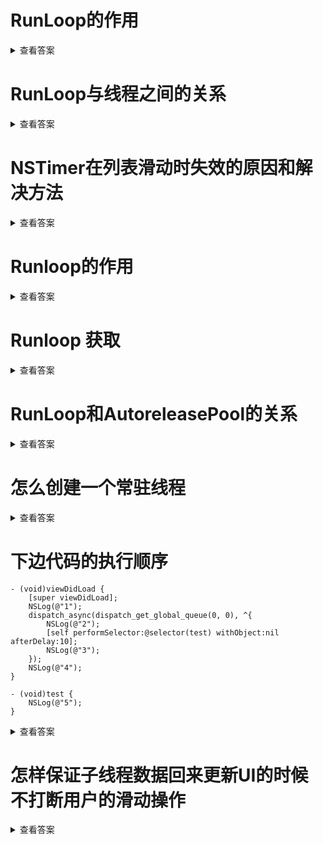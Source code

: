 
# RunLoop的作用

<details>
<summary>查看答案</summary>

  `Runloop`是一种循环机制，在不需要处理事件时候休眠，在需要处理事件时候唤醒处理事件。`Runloop`就是让线程不退出，随时能处理事件的一种机制。

</details>

# RunLoop与线程之间的关系

<details>
<summary>查看答案</summary>

`Runloop`和线程是一一对应的，存在于全部的字典当中。线程创建的时候是没有对应`Runloop`的，只有获取当前`Runloop`才会创建，`Runloop`会在线程结束销毁。

</details>

# NSTimer在列表滑动时失效的原因和解决方法

<details>
<summary>查看答案</summary>

`Runloop`存在五种运行`mode`，`NSTimer`默认运行在`default mode`上面的，当列表滚动的时候，切换称`Tracking Mode`。`default mode`就会暂停，这就是为什么`NStimer`在列表滚动时候失效，解决的办法将`NStimer`添加到`common mode`里面。

</details>

# Runloop的作用

<details>
<summary>查看答案</summary>

- 保持应用的持续运行
- 处理App的各种事件
- 节省CPU资源，提升性能。
- 负责渲染界面的UI

</details>

# Runloop 获取

<details>
<summary>查看答案</summary>

- 获取主线程对应的`Runloop`

  > ```objc
  > [NSRunLoop mainRunLoop]
  > ```

- 获取当前线程对应的`RunLoop`

  > ```objc
  > [NSRunLoop currentRunLoop]
  > ```

</details>

# RunLoop和AutoreleasePool的关系

<details>
<summary>查看答案</summary>

`RunLoop`进行处理事件的时候会自动创建一个`AutoreleasePool`，在处理事件过程中会将发送`autorelease`消息的对象添加到`AutoreleasePool`中。等待`RunLoop`处理事件结束，就释放当前的`AutoreleasePool`。`AutoreleasePool`则会将所有的对象进行`release`-1操作。

</details>

# 怎么创建一个常驻线程

<details>
<summary>查看答案</summary>

 

```objc
@autoreleasepool {
    NSRunLoop *runloop = [NSRunLoop currentRunLoop];
    [runloop addPort:[NSMachPort port] forMode:NSDefaultRunLoopMode];
    [runloop run];
}
```

</details>

# 下边代码的执行顺序

```objc
- (void)viewDidLoad {
    [super viewDidLoad];
    NSLog(@"1");
    dispatch_async(dispatch_get_global_queue(0, 0), ^{
        NSLog(@"2");
        [self performSelector:@selector(test) withObject:nil afterDelay:10];
        NSLog(@"3");
    });
    NSLog(@"4");
}

- (void)test {
    NSLog(@"5");
}
```

<details>
<summary>查看答案</summary>

 输出顺序是`1 4 2 3`，因为 `performSelector:withObject:afterDelay`会自动创建一个`NSTimer`添加到当前的RunLoop中，但是当前线程没有获取RunLoop，所以不存在RunLoop，所以对应方法创建的`NSTimer`也不会运行，自然不会运行`test`方法。

</details>

# 怎样保证子线程数据回来更新UI的时候不打断用户的滑动操作

<details>
<summary>查看答案</summary>

因为滑动操作当前的RunLoop运行在`Tracking Mode`上面，为了不打断用户的操作，我们可以在`Default Mode`上面进行刷新数据，也就是等待滑动结束之后，当前的RunLoop从`Tracking Mode`切换到`Default Mode`再去更新数据。

```objc
[self performSelectorOnMainThread:@selector(reloadData) withObject:nil waitUntilDone:NO modes:@[NSDefaultRunLoopMode]];
```

</details>
